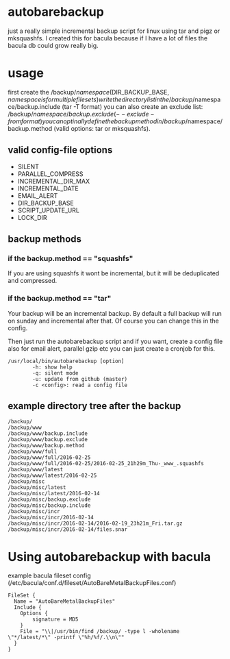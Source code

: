 autobarebackup
==============
just a really simple incremental backup script for linux using tar and pigz or mksquashfs. I created this for bacula because if I have a lot of files the bacula db could grow really big.

# usage
first create the /backup/$namespace ($DIR\_BACKUP\_BASE, $namespace is for multiple filesets) 
write the directory list in the/backup/$namespace/backup.include (tar -T format)
you can also create an exclude list: /backup/$namespace/backup.exclude (--exclude-from format)
you can optinally define the backup method in /backup/$namespace/backup.method (valid options: tar or mksquashfs). 

## valid config-file options

 * SILENT
 * PARALLEL\_COMPRESS
 * INCREMENTAL\_DIR\_MAX
 * INCREMENTAL\_DATE
 * EMAIL\_ALERT
 * DIR\_BACKUP\_BASE
 * SCRIPT\_UPDATE\_URL
 * LOCK\_DIR

## backup methods
### if the backup.method == "squashfs"
If you are using squashfs it wont be incremental, but it will be deduplicated and compressed.

### if the backup.method == "tar"
Your backup will be an incremental backup. By default a full backup will run on sunday and incremental after that. Of course you can change this in the config.

Then just run the autobarebackup script and if you want, create a config file also for email alert, parallel gzip etc
you can just create a cronjob for this.
```
/usr/local/bin/autobarebackup [option]
        -h: show help
        -q: silent mode
        -u: update from github (master)
        -c <config>: read a config file
```
## example directory tree after the backup
```
/backup/
/backup/www
/backup/www/backup.include
/backup/www/backup.exclude
/backup/www/backup.method
/backup/www/full
/backup/www/full/2016-02-25
/backup/www/full/2016-02-25/2016-02-25_21h29m_Thu-_www_.squashfs
/backup/www/latest
/backup/www/latest/2016-02-25
/backup/misc
/backup/misc/latest
/backup/misc/latest/2016-02-14
/backup/misc/backup.exclude
/backup/misc/backup.include
/backup/misc/incr
/backup/misc/incr/2016-02-14
/backup/misc/incr/2016-02-14/2016-02-19_23h21m_Fri.tar.gz
/backup/misc/incr/2016-02-14/files.snar
```

# Using autobarebackup with bacula
example bacula fileset config (/etc/bacula/conf.d/fileset/AutoBareMetalBackupFiles.conf)
```
FileSet {
  Name = "AutoBareMetalBackupFiles"
  Include {
    Options {
        signature = MD5
    }
    File = "\\|/usr/bin/find /backup/ -type l -wholename \"*/latest/*\" -printf \"%h/%f/.\\n\""
  }
}
```
